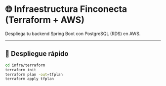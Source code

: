 # 🌐 Infraestructura Finconecta (Terraform + AWS)

Despliega tu backend Spring Boot con PostgreSQL (RDS) en AWS.

---

## 🚀 Despliegue rápido

```bash
cd infra/terraform
terraform init
terraform plan -out=tfplan
terraform apply tfplan
```
